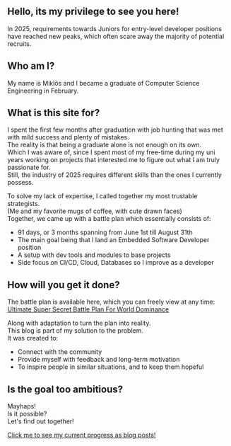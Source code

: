 ## **Hello, its my privilege to see you here!**

In 2025, requirements towards Juniors for entry-level developer positions have reached new peaks, which often scare away the majority of potential recruits.

## **Who am I?**

My name is Miklós and I became a graduate of Computer Science Engineering in February.

## **What is this site for?**

I spent the first few months after graduation with job hunting that was met with mild success and plenty of mistakes.\
The reality is that being a graduate alone is not enough on its own.\
Which I was aware of, since I spent most of my free-time during my uni years working on projects that interested me to figure out what I am truly passionate for.\
Still, the industry of 2025 requires different skills than the ones I currently possess.

To solve my lack of expertise, I called together my most trustable strategists.\
(Me and my favorite mugs of coffee, with cute drawn faces)\
Together, we came up with a battle plan which essentially consists of:

- 91 days, or 3 months spanning from June 1st till August 31th
- The main goal being that I land an Embedded Software Developer position
- A setup with dev tools and modules to base projects
- Side focus on CI/CD, Cloud, Databases so I improve as a developer

## **How will you get it done?**

The battle plan is available here, which you can freely view at any time:\
[Ultimate Super Secret Battle Plan For World Dominance](https://miro.com/app/board/uXjVIufPTH8=/?share_link_id=673154583990)

Along with adaptation to turn the plan into reality.\
This blog is part of my solution to the problem.\
It was created to:

- Connect with the community
- Provide myself with feedback and long-term motivation
- To inspire people in similar situations, and to keep them hopeful

## **Is the goal too ambitious?**

Mayhaps!\
Is it possible?\
Let's find out together!

[Click me to see my current progress as blog posts!][Posts-Link]

[Posts-Link]: https://sla-ppy.com/
